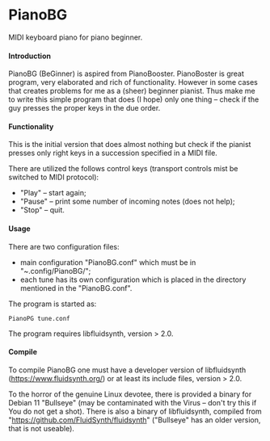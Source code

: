 # PianoBG
MIDI keyboard piano for piano beginner.

#### Introduction
PianoBG (BeGinner) is aspired from PianoBooster. PianoBoster is great program, very elaborated and rich of functionality. However in some cases that creates problems for me as a (sheer) beginner pianist. Thus make me to write this simple program that does (I hope) only one thing – check if the guy presses the proper keys in the due order.

#### Functionality
This is the initial version that does almost nothing but check if the pianist presses only right keys in a succession specified in a MIDI file.

There are utilized the follows control keys (transport controls mist be switched to MIDI protocol):
* "Play" – start again;
* "Pause" – print some number of incoming notes (does not help);
* "Stop" – quit.

#### Usage
There are two configuration files:
* main configuration "PianoBG.conf" which must be in "~.config/PianoBG/";
* each tune has its own configuration which is placed in the directory mentioned in the "PianoBG.conf".

The program is started as:
```
PianoPG tune.conf
```
The program requires libfluidsynth, version > 2.0.

#### Compile
To compile PianoBG one must have a developer version of libfluidsynth (https://www.fluidsynth.org/) or at least its include files, version > 2.0.

To the horror of the genuine Linux devotee, there is provided a binary for Debian 11 "Bullseye" (may be contaminated with the Virus – don't try this if You do not get a shot). There is also a binary of libfluidsynth, compiled from "https://github.com/FluidSynth/fluidsynth" ("Bullseye" has an older version, that is not useable).
